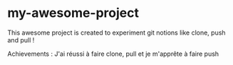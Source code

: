 # my-awesome-project

This awesome project is created to experiment git notions like clone, push and pull !

Achievements :
J'ai réussi à faire clone, pull et je m'apprête à faire push

